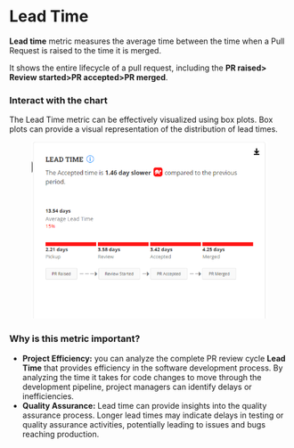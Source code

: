 # Lead Time

**Lead time** metric measures the average time between the time when a Pull Request is raised to the time it is merged.

It shows the entire lifecycle of a pull request, including the **PR raised> Review started>PR accepted>PR merged**.

### Interact with the chart

The Lead Time metric can be effectively visualized using box plots. Box plots can provide a visual representation of the distribution of lead times.

<figure><img src="../../../.gitbook/assets/2023-06-24_18h24_59.png" alt=""><figcaption></figcaption></figure>

### Why is this metric important?

* **Project Efficiency:** you can analyze the complete PR review cycle **Lead Time** that provides efficiency in the software development process. By analyzing the time it takes for code changes to move through the development pipeline, project managers can identify delays or inefficiencies.
* **Quality Assurance:** Lead time can provide insights into the quality assurance process. Longer lead times may indicate delays in testing or quality assurance activities, potentially leading to issues and bugs reaching production.



